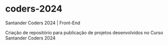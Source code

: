 # coders-2024
Santander Coders 2024 | Front-End

Criação de repositório para publicação de projetos desenvolvidos no Curso Santander Coders 2024